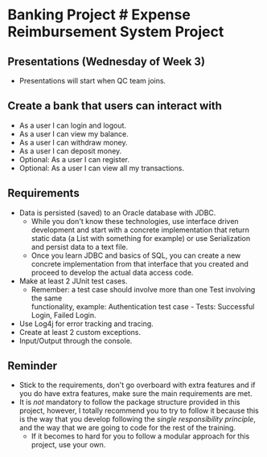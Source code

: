 # Banking Project	# Expense Reimbursement System Project

 ## Presentations (Wednesday of Week 3)	
* Presentations will start when QC team joins.	

 ## Create a bank that users can interact with	
* As a user I can login and logout.	
* As a user I can view my balance.	
* As a user I can withdraw money.	
* As a user I can deposit money.	
* Optional: As a user I can register.	
* Optional: As a user I can view all my transactions.	

 ## Requirements	
* Data is persisted (saved) to an Oracle database with JDBC.	
    * While you don't know these technologies, use interface driven development and	
    start with a concrete implementation that return static data (a List with something for example) or use Serialization and persist data to a text file.	
    * Once you learn JDBC and basics of SQL, you can create a new concrete implementation from that interface that you created and proceed to develop the actual data access code.	
* Make at least 2 JUnit test cases.	
    * Remember: a test case should involve more than one Test involving the same 	
    functionality, example: Authentication test case - Tests: Successful Login, Failed Login.	
* Use Log4j for error tracking and tracing.	
* Create at least 2 custom exceptions.	
* Input/Output through the console.	

 ## Reminder	
* Stick to the requirements, don't go overboard with extra features and if you do have extra features, make sure the main requirements are met.	
* It is *not* mandatory to follow the package structure provided in this project, however, I totally recommend you to try to follow it because this is the way that you develop following the *single responsibility principle*, and the way that we are going to code for the rest of the training.	
   * If it becomes to hard for you to follow a modular approach for this project, use your own.
